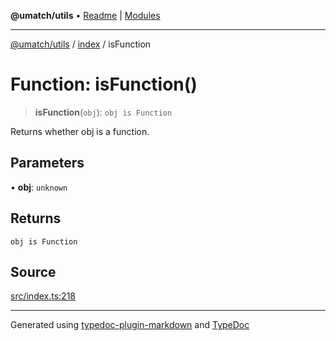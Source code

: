 **@umatch/utils** • [Readme](../../index.md) \| [Modules](../../modules.md)

***

[@umatch/utils](../../modules.md) / [index](../index.md) / isFunction

# Function: isFunction()

> **isFunction**(`obj`): `obj is Function`

Returns whether obj is a function.

## Parameters

• **obj**: `unknown`

## Returns

`obj is Function`

## Source

[src/index.ts:218](https://github.com/umatch-oficial/utils/blob/7d512db/src/index.ts#L218)

***

Generated using [typedoc-plugin-markdown](https://www.npmjs.com/package/typedoc-plugin-markdown) and [TypeDoc](https://typedoc.org/)
